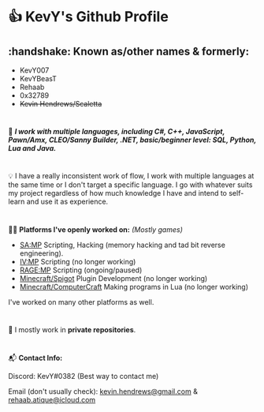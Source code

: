 # :thumbsup: KevY's Github Profile

<h2>
:handshake: Known as/other names & formerly:
</h2>

- KevY007
- KevYBeasT
- Rehaab
- 0x32789
- <s>Kevin Hendrews/Scaletta</s>

# 

:construction_worker:
***I work with multiple languages, including C#, C++, JavaScript, Pawn/Amx, CLEO/Sanny Builder, .NET, basic/beginner level: SQL, Python, Lua and Java.***

# 

:bulb:
I have a really inconsistent work of flow, I work with multiple languages at the same time or I don't target a specific language. I go with whatever suits my project regardless of how much knowledge I have and intend to self-learn and use it as experience.

#

:technologist: 
**Platforms I've openly worked on:** *(Mostly games)*

- [SA:MP](https://sa-mp.com/) Scripting, Hacking (memory hacking and tad bit reverse engineering).
- [IV:MP](http://www.iv-mp.eu/) Scripting (no longer working)
- [RAGE:MP](https://rage.mp/) Scripting (ongoing/paused)
- [Minecraft/Spigot](https://spigotmc.org/) Plugin Development (no longer working)
- [Minecraft/ComputerCraft](https://computercraft.info/) Making programs in Lua (no longer working)

I've worked on many other platforms as well.

#

:floppy_disk:
I mostly work in **private repositories**.

#

:mailbox_with_mail: **Contact Info:**

Discord: KevY#0382 (Best way to contact me)

Email (don't usually check): kevin.hendrews@gmail.com & rehaab.atique@icloud.com
